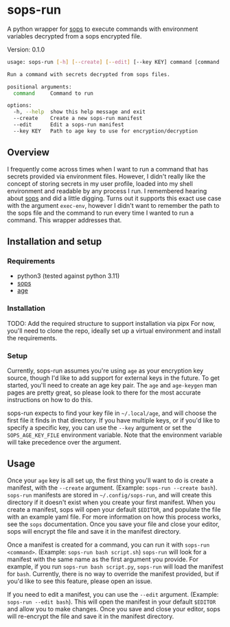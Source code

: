 # sops-run
A python wrapper for [sops](https://github.com/getsops/sops) to execute commands with environment variables decrypted from a sops encrypted file.

Version: 0.1.0

```bash
usage: sops-run [-h] [--create] [--edit] [--key KEY] command [command ...]

Run a command with secrets decrypted from sops files.

positional arguments:
  command     Command to run

options:
  -h, --help  show this help message and exit
  --create    Create a new sops-run manifest
  --edit      Edit a sops-run manifest
  --key KEY   Path to age key to use for encryption/decryption
```

## Overview
I frequently come across times when I want to run a command that has secrets provided via environment files. However, I didn't really like the concept of storing secrets in my user profile, loaded into my shell environment and readable by any process I run. I remembered hearing about [sops](https://github.com/getsops/sops) and did a little digging. Turns out it supports this exact use case with the argument `exec-env`, however I didn't want to remember the path to the sops file and the command to run every time I wanted to run a command. This wrapper addresses that. 

## Installation and setup
### Requirements
- python3 (tested against python 3.11)
- [sops](https://github.com/getsops/sops)
- [age](https://github.com/FiloSottile/age)

### Installation
TODO: Add the required structure to support installation via pipx
For now, you'll need to clone the repo, ideally set up a virtual environment and install the requirements. 

### Setup
Currently, sops-run assumes you're using `age` as your encryption key source, though I'd like to add support for external keys in the future. To get started, you'll need to create an age key pair. The `age` and `age-keygen` man pages are pretty great, so please look to there for the most accurate instructions on how to do this. 

sops-run expects to find your key file in `~/.local/age`, and will choose the first file it finds in that directory. If you have multiple keys, or if you'd like to specify a specific key, you can use the `--key` argument or set the `SOPS_AGE_KEY_FILE` environment variable. Note that the environment variable will take precedence over the argument.


## Usage
Once your `age` key is all set up, the first thing you'll want to do is create a manifest, with the `--create` argument. (Example: `sops-run --create bash`). `sops-run` manifests are stored in `~/.config/sops-run`, and will create this directory if it doesn't exist when you create your first manifest. When you create a manifest, sops will open your default `$EDITOR`, and populate the file with an example yaml file. For more information on how this process works, see the `sops` documentation. Once you save your file and close your editor, sops will encrypt the file and save it in the manifest directory.

Once a manifest is created for a command, you can run it with `sops-run <command>`. (Example: `sops-run bash script.sh`) `sops-run` will look for a manifest with the same name as the first argument you provide. For example, if you run `sops-run bash script.py`, `sops-run` will load the manifest for `bash`. Currently, there is no way to override the manifest provided, but if you'd like to see this feature, please open an issue.

If you need to edit a manifest, you can use the `--edit` argument. (Example: `sops-run --edit bash`). This will open the manifest in your default `$EDITOR` and allow you to make changes. Once you save and close your editor, sops will re-encrypt the file and save it in the manifest directory.

